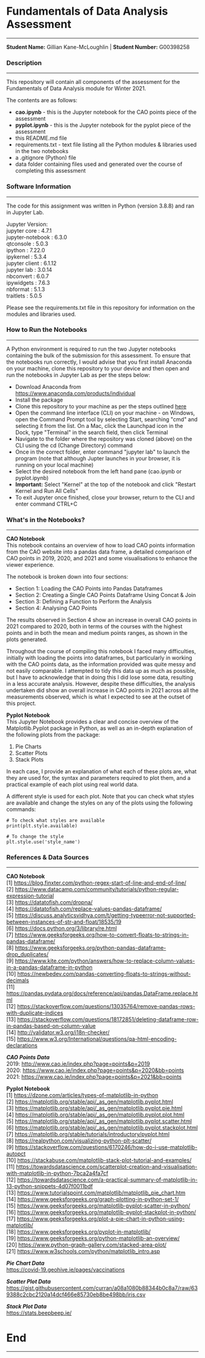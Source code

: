 # Fundamentals of Data Analysis Assessment  
***  
**Student Name:** Gillian Kane-McLoughlin  | **Student Number:** G00398258  


### Description  
***
This repository will contain all components of the assessment for the Fundamentals of Data Analysis module for Winter 2021.  

The contents are as follows:  
- **cao.ipynb** - this is the Jupyter notebook for the CAO points piece of the assessment  
- **pyplot.ipynb** - this is the Jupyter notebook for the pyplot piece of the assessment  
- this README.md file  
- requirements.txt - text file listing all the Python modules & libraries used in the two notebooks  
- a .gitignore (Python) file  
- data folder containing files used and generated over the course of completing this assessment  


### Software Information
***
The code for this assignment was written in Python (version 3.8.8) and ran in Jupyter Lab.    

Jupyter Version:  
jupyter core : 4.7.1  
jupyter-notebook : 6.3.0  
qtconsole : 5.0.3  
ipython : 7.22.0  
ipykernel : 5.3.4  
jupyter client : 6.1.12  
jupyter lab : 3.0.14  
nbconvert : 6.0.7  
ipywidgets : 7.6.3  
nbformat : 5.1.3  
traitlets : 5.0.5   

Please see the requirements.txt file in this repository for information on the modules and libraries used.  


### How to Run the Notebooks 
***
A Python environment is required to run the two Jupyter notebooks containing the bulk of the submission for this assessment. To ensure that the notebooks run correctly, I would advise that you first install Anaconda on your machine, clone this repository to your device and then open and run the notebooks in Jupyter Lab as per the steps below:  
- Download Anaconda from https://www.anaconda.com/products/individual  
- Install the package  
- Clone this repository to your machine as per the steps outlined [here](https://docs.github.com/en/repositories/creating-and-managing-repositories/cloning-a-repository)    
- Open the command line interface (CLI) on your machine - on Windows, open the Command Prompt tool by selecting Start, searching "cmd" and selecting it from the list. On a Mac, click the Launchpad icon in the Dock, type "Terminal" in the search field, then click Terminal  
- Navigate to the folder where the repository was cloned (above) on the CLI using the cd (Change Directory) command  
- Once in the correct folder, enter command "jupyter lab" to launch the program (note that although Jupter launches in your browser, it is running on your local machine)  
- Select the desired notebook from the left hand pane (cao.ipynb or pyplot.ipynb)  
- **Important:** Select "Kernel" at the top of the notebook and click "Restart Kernel and Run All Cells"  
- To exit Jupyter once finished, close your browser, return to the CLI and enter command CTRL+C  


### What's in the Notebooks? 
***
**CAO Notebook**  
This notebook contains an overview of how to load CAO points information from the CAO website into a pandas data frame, a detailed comparison of CAO points in 2019, 2020, and 2021 and some visualisations to enhance the viewer experience.    

The notebook is broken down into four sections:  
- Section 1: Loading the CAO Points into Pandas Dataframes  
- Section 2: Creating a Single CAO Points Dataframe Using Concat & Join  
- Section 3: Defining a Function to Perform the Analysis  
- Section 4: Analysing CAO Points  

The results observed in Section 4 show an increase in overall CAO points in 2021 compared to 2020, both in terms of the courses with the highest points and in both the mean and medium points ranges, as shown in the plots generated.  

Throughout the course of compiling this notebook I faced many difficulties, initially with loading the points into dataframes, but particularly in working with the CAO points data, as the information provided was quite messy and not easily comparable. I attempted to tidy this data up as much as possible, but I have to acknowledge that in doing this I did lose some data, resulting in a less accurate analysis. However, despite these difficulties, the analysis undertaken did show an overall increase in CAO points in 2021 across all the measurements observed, which is what I expected to see at the outset of this project.  

**Pyplot Notebook**  
This Jupyter Notebook provides a clear and concise overview of the Matplotlib.Pyplot package in Python, as well as an in-depth explanation of the following plots from the package:    
1. Pie Charts  
2. Scatter Plots  
3. Stack Plots  

In each case, I provide an explanation of what each of these plots are, what they are used for, the syntax and parameters required to plot them, and a practical example of each plot using real world data.  

A different style is used for each plot. Note that you can check what styles are available and change the styles on any of the plots using the following commands: 

``# To check what styles are available``  
``print(plt.style.available)``  

``# To change the style``  
``plt.style.use('style_name')``  

### References & Data Sources  
***
**CAO Notebook**  
[1] https://blog.finxter.com/python-regex-start-of-line-and-end-of-line/  
[2] https://www.datacamp.com/community/tutorials/python-regular-expression-tutorial  
[3] https://datatofish.com/dropna/  
[4] https://datatofish.com/replace-values-pandas-dataframe/  
[5] https://discuss.analyticsvidhya.com/t/getting-typeerror-not-supported-between-instances-of-str-and-float/18535/19  
[6] https://docs.python.org/3/library/re.html  
[7] https://www.geeksforgeeks.org/how-to-convert-floats-to-strings-in-pandas-dataframe/  
[8] https://www.geeksforgeeks.org/python-pandas-dataframe-drop_duplicates/  
[9] https://www.kite.com/python/answers/how-to-replace-column-values-in-a-pandas-dataframe-in-python  
[10] https://newbedev.com/pandas-converting-floats-to-strings-without-decimals  
[11] https://pandas.pydata.org/docs/reference/api/pandas.DataFrame.replace.html  
[12] https://stackoverflow.com/questions/13035764/remove-pandas-rows-with-duplicate-indices  
[13] https://stackoverflow.com/questions/18172851/deleting-dataframe-row-in-pandas-based-on-column-value  
[14] http://validator.w3.org/i18n-checker/  
[15] https://www.w3.org/International/questions/qa-html-encoding-declarations  

_**CAO Points Data**_  
2019: http://www.cao.ie/index.php?page=points&p=2019  
2020: https://www.cao.ie/index.php?page=points&p=2020&bb=points  
2021: https://www.cao.ie/index.php?page=points&p=2021&bb=points  

**Pyplot Notebook**  
[1] https://dzone.com/articles/types-of-matplotlib-in-python  
[2] https://matplotlib.org/stable/api/_as_gen/matplotlib.pyplot.html  
[3] https://matplotlib.org/stable/api/_as_gen/matplotlib.pyplot.pie.html  
[4] https://matplotlib.org/stable/api/_as_gen/matplotlib.pyplot.plot.html    
[5] https://matplotlib.org/stable/api/_as_gen/matplotlib.pyplot.scatter.html  
[6] https://matplotlib.org/stable/api/_as_gen/matplotlib.pyplot.stackplot.html  
[7] https://matplotlib.org/stable/tutorials/introductory/pyplot.html  
[8] https://realpython.com/visualizing-python-plt-scatter/  
[9] https://stackoverflow.com/questions/6170246/how-do-i-use-matplotlib-autopct  
[10] https://stackabuse.com/matplotlib-stack-plot-tutorial-and-examples/  
[11] https://towardsdatascience.com/scatterplot-creation-and-visualisation-with-matplotlib-in-python-7bca2a4fa7cf  
[12] https://towardsdatascience.com/a-practical-summary-of-matplotlib-in-13-python-snippets-4d07f0011bdf  
[13] https://www.tutorialspoint.com/matplotlib/matplotlib_pie_chart.htm  
[14] https://www.geeksforgeeks.org/graph-plotting-in-python-set-1/  
[15] https://www.geeksforgeeks.org/matplotlib-pyplot-scatter-in-python/  
[16] https://www.geeksforgeeks.org/matplotlib-pyplot-stackplot-in-python/  
[17] https://www.geeksforgeeks.org/plot-a-pie-chart-in-python-using-matplotlib/  
[18] https://www.geeksforgeeks.org/pyplot-in-matplotlib/  
[19] https://www.geeksforgeeks.org/python-matplotlib-an-overview/  
[20] https://www.python-graph-gallery.com/stacked-area-plot/  
[21] https://www.w3schools.com/python/matplotlib_intro.asp  

_**Pie Chart Data**_  
https://covid-19.geohive.ie/pages/vaccinations  

_**Scatter Plot Data**_  
https://gist.githubusercontent.com/curran/a08a1080b88344b0c8a7/raw/639388c2cbc2120a14dcf466e85730eb8be498bb/iris.csv  

_**Stack Plot Data**_  
https://stats.beepbeep.ie/  

# End  
***